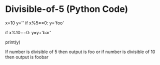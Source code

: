 # Divisible-of-5 (Python Code)

x=10
y=''
if x%5==0:
    y='foo'

if x%10==0:
    y=y+'bar'

print(y)

If number is divisible of 5 then output is foo or if number is divisible of 10 then output is foobar
